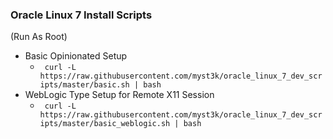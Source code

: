 ### Oracle Linux 7 Install Scripts


(Run As Root)
* Basic Opinionated Setup
  * ``` curl -L https://raw.githubusercontent.com/myst3k/oracle_linux_7_dev_scripts/master/basic.sh | bash```
* WebLogic Type Setup for Remote X11 Session
  * ``` curl -L https://raw.githubusercontent.com/myst3k/oracle_linux_7_dev_scripts/master/basic_weblogic.sh | bash```